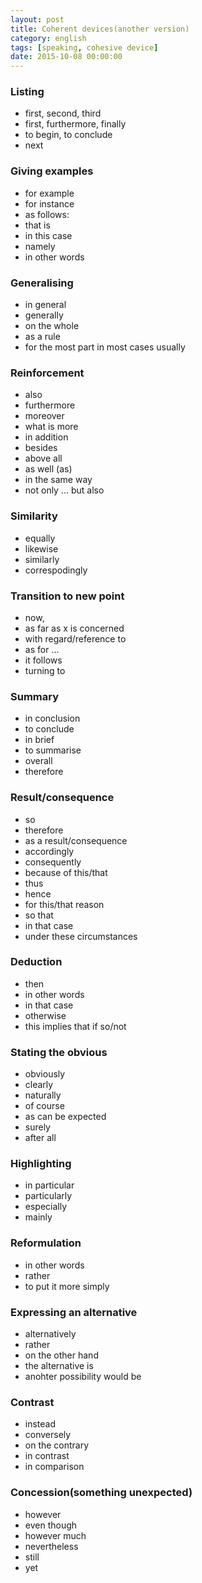 ```yaml
---
layout: post
title: Coherent devices(another version)
category: english
tags: [speaking, cohesive device]
date: 2015-10-08 00:00:00
---
```


### Listing
 * first, second, third
 * first, furthermore, finally
 * to begin, to conclude
 * next

### Giving examples
 * for example
 * for instance
 * as follows:
 * that is
 * in this case
 * namely
 * in other words

### Generalising
 * in general
 * generally
 * on the whole
 * as a rule
 * for the most part
 in most cases
 usually

### Reinforcement
 * also
 * furthermore
 * moreover
 * what is more
 * in addition
 * besides
 * above all
 * as well (as)
 * in the same way
 * not only ... but also

### Similarity
 * equally
 * likewise
 * similarly
 * correspodingly

### Transition to new point
 * now,
 * as far as x is concerned
 * with regard/reference to
 * as for ...
 * it follows
 * turning to

 ### Summary
  * in conclusion
  * to conclude
  * in brief
  * to summarise
  * overall
  * therefore

### Result/consequence
 * so
 * therefore
 * as a result/consequence
 * accordingly
 * consequently
 * because of this/that
 * thus
 * hence
 * for this/that reason
 * so that
 * in that case
 * under these circumstances

### Deduction
 * then
 * in other words
 * in that case
 * otherwise
 * this implies that
 if so/not

### Stating the obvious
 * obviously
 * clearly
 * naturally
 * of course
 * as can be expected
 * surely
 * after all

### Highlighting
 * in particular
 * particularly
 * especially
 * mainly

### Reformulation
 * in other words
 * rather
 * to put it more simply

### Expressing an alternative
 * alternatively
 * rather
 * on the other hand
 * the alternative is
 * anohter possibility would be

### Contrast
 * instead
 * conversely
 * on the contrary
 * in contrast
 * in comparison

### Concession(something unexpected)
 * however
 * even though
 * however much
 * nevertheless
 * still
 * yet
